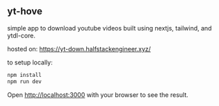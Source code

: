 ## yt-hove

simple app to download youtube videos built using nextjs, tailwind, and ytdl-core.

hosted on: https://yt-down.halfstackengineer.xyz/

to setup locally:

```bash
npm install
npm run dev
```

Open [http://localhost:3000](http://localhost:3000) with your browser to see the result.
